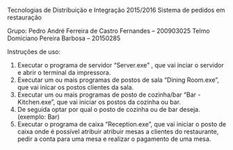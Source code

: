 Tecnologias de Distribuição e Integração
2015/2016
Sistema de pedidos em restauração 

Grupo:
Pedro André Ferreira de Castro Fernandes – 200903025
Telmo Domiciano Pereira Barbosa – 20150285


Instruções de uso:
1.    Executar o programa de servidor “Server.exe” , que vai inciar o servidor e abrir o terminal da impressora.
2.    Executar um ou mais programas de postos de sala “Dining Room.exe”, que vai inicar os postos clientes da sala.
3.    Executar um ou mais programas de posto de cozinha/bar “Bar - Kitchen.exe”, que vai iniciar os postos da cozinha ou bar.
4.    De seguida optar por qual o posto de cozinha ou de bar deseja. (exemplo: Bar)
5.    Executar o programa de caixa “Reception.exe”, que vai iniciar o posto de caixa onde é possível atribuir atribuir mesas a clientes do restaurante, pedir a conta para uma mesa e realizar o pagamento de uma mesa.

